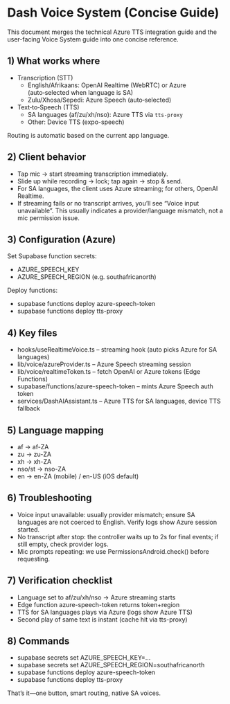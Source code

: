 # Dash Voice System (Concise Guide)

This document merges the technical Azure TTS integration guide and the user-facing Voice System guide into one concise reference.

## 1) What works where

- Transcription (STT)
  - English/Afrikaans: OpenAI Realtime (WebRTC) or Azure (auto‑selected when language is SA)
  - Zulu/Xhosa/Sepedi: Azure Speech (auto‑selected)
- Text‑to‑Speech (TTS)
  - SA languages (af/zu/xh/nso): Azure TTS via `tts-proxy`
  - Other: Device TTS (expo-speech)

Routing is automatic based on the current app language.

## 2) Client behavior

- Tap mic → start streaming transcription immediately.
- Slide up while recording → lock; tap again → stop & send.
- For SA languages, the client uses Azure streaming; for others, OpenAI Realtime.
- If streaming fails or no transcript arrives, you’ll see “Voice input unavailable”. This usually indicates a provider/language mismatch, not a mic permission issue.

## 3) Configuration (Azure)

Set Supabase function secrets:

- AZURE_SPEECH_KEY
- AZURE_SPEECH_REGION (e.g. southafricanorth)

Deploy functions:

- supabase functions deploy azure-speech-token
- supabase functions deploy tts-proxy

## 4) Key files

- hooks/useRealtimeVoice.ts – streaming hook (auto picks Azure for SA languages)
- lib/voice/azureProvider.ts – Azure Speech streaming session
- lib/voice/realtimeToken.ts – fetch OpenAI or Azure tokens (Edge Functions)
- supabase/functions/azure-speech-token – mints Azure Speech auth token
- services/DashAIAssistant.ts – Azure TTS for SA languages, device TTS fallback

## 5) Language mapping

- af → af-ZA
- zu → zu-ZA
- xh → xh-ZA
- nso/st → nso-ZA
- en → en-ZA (mobile) / en-US (iOS default)

## 6) Troubleshooting

- Voice input unavailable: usually provider mismatch; ensure SA languages are not coerced to English. Verify logs show Azure session started.
- No transcript after stop: the controller waits up to 2s for final events; if still empty, check provider logs.
- Mic prompts repeating: we use PermissionsAndroid.check() before requesting.

## 7) Verification checklist

- Language set to af/zu/xh/nso → Azure streaming starts
- Edge function azure-speech-token returns token+region
- TTS for SA languages plays via Azure (logs show Azure TTS)
- Second play of same text is instant (cache hit via tts-proxy)

## 8) Commands

- supabase secrets set AZURE_SPEECH_KEY=…
- supabase secrets set AZURE_SPEECH_REGION=southafricanorth
- supabase functions deploy azure-speech-token
- supabase functions deploy tts-proxy

That’s it—one button, smart routing, native SA voices.